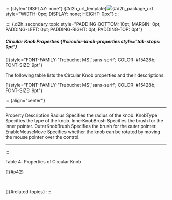::: {style="DISPLAY: none"}
[](ms-xhelp:///?Id=d2h_url_template){#d2h_url_template}![](!package_url!){#d2h_package_url style="WIDTH: 0px; DISPLAY: none; HEIGHT: 0px"}
:::

:::: {.d2h_secondary_topic style="PADDING-BOTTOM: 10pt; MARGIN: 0pt; PADDING-LEFT: 0pt; PADDING-RIGHT: 0pt; PADDING-TOP: 0pt"}
##### Circular Knob Properties {#circular-knob-properties style="tab-stops: 0pt"}

[]{style="FONT-FAMILY: 'Trebuchet MS','sans-serif'; COLOR: #15428b; FONT-SIZE: 9pt"} 

The following table lists the Circular Knob properties and their descriptions.

[]{style="FONT-FAMILY: 'Trebuchet MS','sans-serif'; COLOR: #15428b; FONT-SIZE: 9pt"} 

::: {align="center"}
  ----------------- -----------------------------------------------------------------------------------------
  Property          Description
  Radius            Specifies the radius of the knob.
  KnobType          Specifies the type of the knob.
  InnerKnobBrush    Specifies the brush for the inner pointer.
  OuterKnobBrush    Specifies the brush for the outer pointer.
  EnableMouseMove   Specifies whether the knob can be rotated by moving the mouse pointer over the control.
  ----------------- -----------------------------------------------------------------------------------------
:::

Table 4: Properties of Circular Knob

[]{#p42} 

 

[]{#related-topics}
::::
